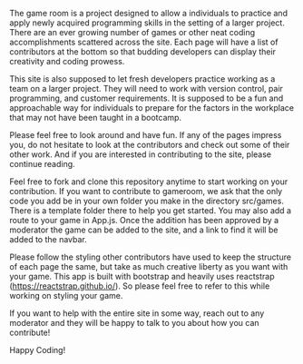 The game room is a project designed to allow a individuals to practice and apply newly acquired programming skills in the setting of a larger project. There are an ever growing number of games or other neat coding accomplishments scattered across the site. Each page will have a list of contributors at the bottom so that budding developers can display their creativity and coding prowess.

This site is also supposed to let fresh developers practice working as a team on a larger project. They will need to work with version control, pair programming, and customer requirements. It is supposed to be a fun and approachable way for individuals to prepare for the factors in the workplace that may not have been taught in a bootcamp.

Please feel free to look around and have fun. If any of the pages impress you, do not hesitate to look at the contributors and check out some of their other work. And if you are interested in contributing to the site, please continue reading. 

Feel free to fork and clone this repository anytime to start working on your contribution. If you want to contribute to gameroom, we ask that the only code you add be in your own folder you make in the directory src/games. There is a template folder there to help you get started. You may also add a route to your game in App.js. Once the addition has been approved by a moderator the game can be added to the site, and a link to find it will be added to the navbar. 

Please follow the styling other contributors have used to keep the structure of each page the same, but take as much creative liberty as you want with your game. This app is built with bootstrap and heavily uses reactstrap (https://reactstrap.github.io/). So please feel free to refer to this while working on styling your game. 

If you want to help with the entire site in some way, reach out to any moderator and they will be happy to talk to you about how you can contribute! 

Happy Coding!